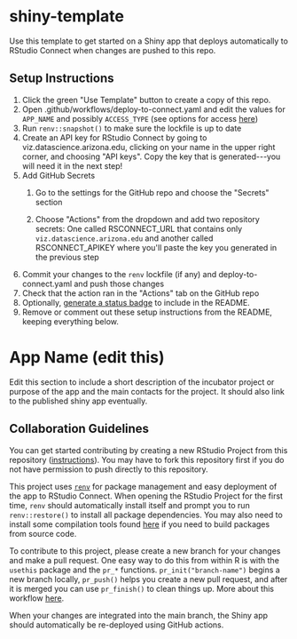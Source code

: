 # shiny-template

Use this template to get started on a Shiny app that deploys automatically to RStudio Connect when changes are pushed to this repo.

## Setup Instructions

1.  Click the green "Use Template" button to create a copy of this repo.
2.  Open .github/workflows/deploy-to-connect.yaml and edit the values for `APP_NAME` and possibly `ACCESS_TYPE` (see options for access [here](https://github.com/rstudio/actions/tree/main/connect-publish#access-type))
3.  Run `renv::snapshot()` to make sure the lockfile is up to date
4.  Create an API key for RStudio Connect by going to viz.datascience.arizona.edu, clicking on your name in the upper right corner, and choosing "API keys". Copy the key that is generated---you will need it in the next step!
5.  Add GitHub Secrets
    1.  Go to the settings for the GitHub repo and choose the "Secrets" section

    2.  Choose "Actions" from the dropdown and add two repository secrets: One called RSCONNECT_URL that contains only `viz.datascience.arizona.edu` and another called RSCONNECT_APIKEY where you'll paste the key you generated in the previous step
6.  Commit your changes to the `renv` lockfile (if any) and deploy-to-connect.yaml and push those changes
7.  Check that the action ran in the "Actions" tab on the GitHub repo
8.  Optionally, [generate a status badge](https://docs.github.com/en/actions/monitoring-and-troubleshooting-workflows/adding-a-workflow-status-badge#using-the-workflow-file-name) to include in the README.
9.  Remove or comment out these setup instructions from the README, keeping everything below.

# App Name (edit this)

<!-- badges: start -->

<!-- badges: end -->

Edit this section to include a short description of the incubator project or purpose of the app and the main contacts for the project.  It should also link to the published shiny app eventually.


## Collaboration Guidelines

You can get started contributing by creating a new RStudio Project from this repository ([instructions](https://happygitwithr.com/new-github-first.html)).
You may have to fork this repository first if you do not have permission to push directly to this repository.

This project uses [`renv`](https://rstudio.github.io/renv/articles/renv.html) for package management and easy deployment of the app to RStudio Connect.
When opening the RStudio Project for the first time, `renv` should automatically install itself and prompt you to run `renv::restore()` to install all package dependencies.
You may also need to install some compilation tools found [here](https://mac.r-project.org/tools/) if you need to build packages from source code.

To contribute to this project, please create a new branch for your changes and make a pull request.
One easy way to do this from within R is with the `usethis` package and the `pr_*` functions.
`pr_init("branch-name")` begins a new branch locally, `pr_push()` helps you create a new pull request, and after it is merged you can use `pr_finish()` to clean things up.
More about this workflow [here](https://usethis.r-lib.org/articles/pr-functions.html).

When your changes are integrated into the main branch, the Shiny app should automatically be re-deployed using GitHub actions.
